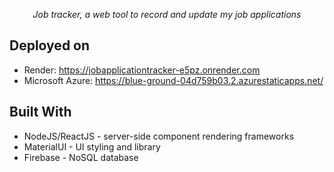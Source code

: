 <p align="center">
    <em>Job tracker, a web tool to record and update my job applications</em>
</p>


## Deployed on

- Render: https://jobapplicationtracker-e5pz.onrender.com
- Microsoft Azure: https://blue-ground-04d759b03.2.azurestaticapps.net/


## Built With

- NodeJS/ReactJS - server-side component rendering frameworks
- MaterialUI - UI styling and library
- Firebase - NoSQL database
